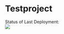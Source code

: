 # Testproject

Status of Last Deployment:<br>
<img src="https://github.com/Kelljinn/Testproject/workflows/My-GitHub-Action-Basics/badge-svg?branch=main"><br>



